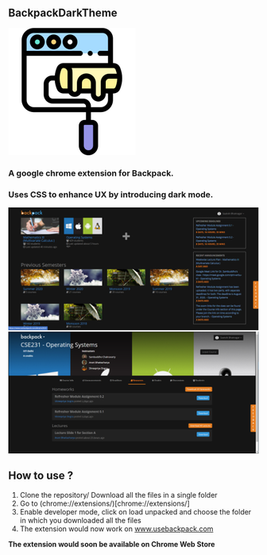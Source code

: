 ## BackpackDarkTheme

![logo](logo.png)

### A google chrome extension for Backpack.
### Uses CSS to enhance UX by introducing dark mode.

![image1](ReadMeAssets/ReadmeImage1.PNG)
![image 2](ReadMeAssets/ReadmeImage2.PNG)


## How to use ?
 1. Clone the repository/ Download all the files in a single folder
 2. Go to (chrome://extensions/)[chrome://extensions/]
 3. Enable developer mode, click on load unpacked and choose the folder in which you downloaded all the files
 4. The extension would now work on www.usebackpack.com
 
 <b>The extension would soon be available on Chrome Web Store</b>

